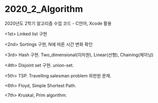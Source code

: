 # 2020_2_Algorithm
2020년도 2학기 알고리즘 수업 코드 - C언어, Xcode 활용

<1st>
Linked list 구현

<2nd>
Sortings 구현, N에 따른 시간 변화 확인

<3rd>
Hash 구현. Two_dimensional(이차원), Linear(선형), Chaining(체이닝)

<4th>
Disjoint set 구현. union-set.

<5th>
TSP. Travelling salesman problem 외판원 문제.

<6th>
Floyd, Simple Shortest Path.

<7th>
Kruskal, Prim algorithm.
